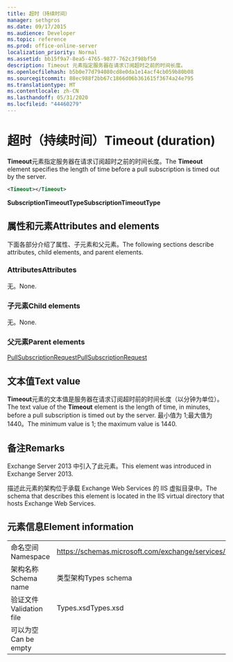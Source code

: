 ```yaml
---
title: 超时（持续时间）
manager: sethgros
ms.date: 09/17/2015
ms.audience: Developer
ms.topic: reference
ms.prod: office-online-server
localization_priority: Normal
ms.assetid: bb15f9a7-8ea5-4765-9877-762c3f98bf50
description: Timeout 元素指定服务器在请求订阅超时之前的时间长度。
ms.openlocfilehash: b5b0e77d794080cd8e0da1e14acf4cb059b80b08
ms.sourcegitcommit: 88ec988f2bb67c1866d06b361615f3674a24e795
ms.translationtype: MT
ms.contentlocale: zh-CN
ms.lasthandoff: 05/31/2020
ms.locfileid: "44460279"
---
```

# <a name="timeout-duration"></a><span data-ttu-id="305e7-103">超时（持续时间）</span><span class="sxs-lookup"><span data-stu-id="305e7-103">Timeout (duration)</span></span>

<span data-ttu-id="305e7-104">**Timeout**元素指定服务器在请求订阅超时之前的时间长度。</span><span class="sxs-lookup"><span data-stu-id="305e7-104">The **Timeout** element specifies the length of time before a pull subscription is timed out by the server.</span></span> 
  
```XML
<Timeout></Timeout>
```

 <span data-ttu-id="305e7-105">**SubscriptionTimeoutType**</span><span class="sxs-lookup"><span data-stu-id="305e7-105">**SubscriptionTimeoutType**</span></span>
## <a name="attributes-and-elements"></a><span data-ttu-id="305e7-106">属性和元素</span><span class="sxs-lookup"><span data-stu-id="305e7-106">Attributes and elements</span></span>

<span data-ttu-id="305e7-107">下面各部分介绍了属性、子元素和父元素。</span><span class="sxs-lookup"><span data-stu-id="305e7-107">The following sections describe attributes, child elements, and parent elements.</span></span>
  
### <a name="attributes"></a><span data-ttu-id="305e7-108">Attributes</span><span class="sxs-lookup"><span data-stu-id="305e7-108">Attributes</span></span>

<span data-ttu-id="305e7-109">无。</span><span class="sxs-lookup"><span data-stu-id="305e7-109">None.</span></span>
  
### <a name="child-elements"></a><span data-ttu-id="305e7-110">子元素</span><span class="sxs-lookup"><span data-stu-id="305e7-110">Child elements</span></span>

<span data-ttu-id="305e7-111">无。</span><span class="sxs-lookup"><span data-stu-id="305e7-111">None.</span></span>
  
### <a name="parent-elements"></a><span data-ttu-id="305e7-112">父元素</span><span class="sxs-lookup"><span data-stu-id="305e7-112">Parent elements</span></span>

[<span data-ttu-id="305e7-113">PullSubscriptionRequest</span><span class="sxs-lookup"><span data-stu-id="305e7-113">PullSubscriptionRequest</span></span>](pullsubscriptionrequest.md)
  
## <a name="text-value"></a><span data-ttu-id="305e7-114">文本值</span><span class="sxs-lookup"><span data-stu-id="305e7-114">Text value</span></span>

<span data-ttu-id="305e7-115">**Timeout**元素的文本值是服务器在请求订阅超时前的时间长度（以分钟为单位）。</span><span class="sxs-lookup"><span data-stu-id="305e7-115">The text value of the **Timeout** element is the length of time, in minutes, before a pull subscription is timed out by the server.</span></span> <span data-ttu-id="305e7-116">最小值为 1;最大值为1440。</span><span class="sxs-lookup"><span data-stu-id="305e7-116">The minimum value is 1; the maximum value is 1440.</span></span> 
  
## <a name="remarks"></a><span data-ttu-id="305e7-117">备注</span><span class="sxs-lookup"><span data-stu-id="305e7-117">Remarks</span></span>

<span data-ttu-id="305e7-118">Exchange Server 2013 中引入了此元素。</span><span class="sxs-lookup"><span data-stu-id="305e7-118">This element was introduced in Exchange Server 2013.</span></span>
  
<span data-ttu-id="305e7-119">描述此元素的架构位于承载 Exchange Web Services 的 IIS 虚拟目录中。</span><span class="sxs-lookup"><span data-stu-id="305e7-119">The schema that describes this element is located in the IIS virtual directory that hosts Exchange Web Services.</span></span>
  
## <a name="element-information"></a><span data-ttu-id="305e7-120">元素信息</span><span class="sxs-lookup"><span data-stu-id="305e7-120">Element information</span></span>

|||
|:-----|:-----|
|<span data-ttu-id="305e7-121">命名空间</span><span class="sxs-lookup"><span data-stu-id="305e7-121">Namespace</span></span>  <br/> |https://schemas.microsoft.com/exchange/services/2006/types  <br/> |
|<span data-ttu-id="305e7-122">架构名称</span><span class="sxs-lookup"><span data-stu-id="305e7-122">Schema name</span></span>  <br/> |<span data-ttu-id="305e7-123">类型架构</span><span class="sxs-lookup"><span data-stu-id="305e7-123">Types schema</span></span>  <br/> |
|<span data-ttu-id="305e7-124">验证文件</span><span class="sxs-lookup"><span data-stu-id="305e7-124">Validation file</span></span>  <br/> |<span data-ttu-id="305e7-125">Types.xsd</span><span class="sxs-lookup"><span data-stu-id="305e7-125">Types.xsd</span></span>  <br/> |
|<span data-ttu-id="305e7-126">可以为空</span><span class="sxs-lookup"><span data-stu-id="305e7-126">Can be empty</span></span>  <br/> ||
   

